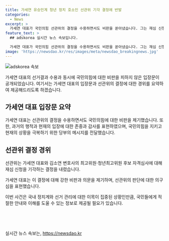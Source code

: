 ```yaml
---
title: 가세연 유승민계 청년 정치 호소인 선관위 기각 결정에 반발
categories:
  - News
excerpt: >
  가세연 대표가 국민의힘 선관위의 결정을 수용하면서도 비판을 쏟아냈습니다. 그는 재심 신청이 기각되자 팬들에게 국민의힘을 탈당하지 말라고 당부했고, 성공을 위해 함께하자고 강조했습니다. 또한, 이번 결정에 대한 의문을 제기하며 공정성을 촉구했습니다. 그는 또한 선관위의 결정에 대한 비판을 제기하면서 정당 내 분열을 우려했고, 다음 보수의 진보를 선정하는 등의 내용을 전했습니다.
feature_text: >
  ## adskorea 실시간 뉴스 속보입니다.

  가세연 대표가 국민의힘 선관위의 결정을 수용하면서도 비판을 쏟아냈습니다. 그는 재심 신청이 기각되자 팬들에게 국민의힘을 탈당하지 말라고 당부했고, 성공을 위해 함께하자고 강조했습니다. 또한, 이번 결정에 대한 의문을 제기하며 공정성을 촉구했습니다. 그는 또한 선관위의 결정에 대한 비판을 제기하면서 정당 내 분열을 우려했고, 다음 보수의 진보를 선정하는 등의 내용을 전했습니다.
image: 'https://newsdao.kr/res/images/meta/newsdao_breakingnews.jpg'
---
```


<p><img src="https://newsdao.kr/res/images/meta/newsdao_breakingnews.jpg" alt="adskorea 속보" /></p>

<p>가세연 대표의 선거결과 수용과 동시에 국민의힘에 대한 비판을 피하지 않은 입장문이 공개되었습니다. 여기서는 가세연 대표의 입장문과 선관위의 결정에 대한 경위를 요약하여 제공해드리도록 하겠습니다. </p>

<h2 data-ke-size="size26">가세연 대표 입장문 요약</h2>

<p>가세연 대표는 선관위의 결정을 수용하면서도 국민의힘에 대한 비판을 제기했습니다. 또한, 과거의 행적과 현재의 입장에 대한 존중과 감사를 표현하였으며, 국민의힘을 지키고 현재의 상황을 극복하기 위한 당부의 메시지를 전달했습니다.</p>

<h2 data-ke-size="size26">선관위 결정 경위</h2>

<p>선관위는 가세연 대표와 김소연 변호사의 최고위원·청년최고위원 후보 자격심사에 대해 재심 신청을 기각하는 결정을 내렸습니다. </p>

<p>가세연 대표는 이 결정에 대해 강한 비판과 의문을 제기하며, 선관위의 판단에 대한 의구심을 표현했습니다.</p>

<p>이번 사건은 국내 정치계와 선거 관리에 대한 이목이 집중된 상황인만큼, 국민들에게 적절한 안내와 이해를 도울 수 있는 정보로 제공될 필요가 있습니다. </p>

<p data-ke-size="size16">&nbsp;</p>

<p data-ke-size="size16">&nbsp;</p>
실시간 뉴스 속보는, <a href="https://newsdao.kr" rel="dofollow">https://newsdao.kr</a>


